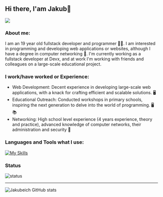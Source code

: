 ## Hi there, I'am Jakub👋

![](https://komarev.com/ghpvc/?username=jakubeich)

### About me:
I am an 19 year old fullstack developer and programmer 👨‍💻. I am interested in programming and developing web applications or websites, although I have a degree in computer networking 🛜. I'm currently working as a fullstack developer at Devx, and at work I'm working with friends and colleagues on a large-scale educational project.

### I work/have worked or Experience:
- Web Development: Decent experience in developing large-scale web applications, with a knack for crafting efficient and scalable solutions. 🖥️
- Educational Outreach: Conducted workshops in primary schools, inspiring the next generation to delve into the world of programming. 🖥️📚
- Networking: High school level experience (4 years experience, theory and practice), advanced knowledge of computer networks, their administration and security 🛜

### Languages and Tools what I use:

[![My Skills](https://skillicons.dev/icons?i=js,html,css,bootstrap,cs,django,docker,flask,github,graphql,mysql,nextjs,postgres,postman,py,react,tailwind,ts,visualstudio,vscode,vue)](https://skillicons.dev)

### Status
![status](https://nocache.advaith.workers.dev?url=https://img.shields.io/endpoint?url=https://dev.discordprofiles.me/api/badge/status/276544649148235776?simple=true)

<hr>

![Jakubeich GitHub stats](https://github-readme-stats.vercel.app/api?username=Jakubeich&include_all_commits=true)

[twitter]: https://twitter.com/mitrega_jakub
[email]: mailto:jakubmitrega1@gmail.com
